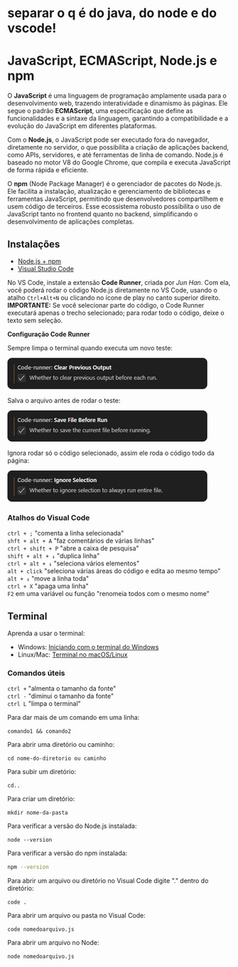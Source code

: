 # separar o q é do java, do node e do vscode!

# JavaScript, ECMAScript, Node.js e npm

O **JavaScript** é uma linguagem de programação amplamente usada para o desenvolvimento web, trazendo interatividade e dinamismo às páginas. Ele segue o padrão **ECMAScript**, uma especificação que define as funcionalidades e a sintaxe da linguagem, garantindo a compatibilidade e a evolução do JavaScript em diferentes plataformas.

Com o **Node.js**, o JavaScript pode ser executado fora do navegador, diretamente no servidor, o que possibilita a criação de aplicações backend, como APIs, servidores, e até ferramentas de linha de comando. Node.js é baseado no motor V8 do Google Chrome, que compila e executa JavaScript de forma rápida e eficiente.

O **npm** (Node Package Manager) é o gerenciador de pacotes do Node.js. Ele facilita a instalação, atualização e gerenciamento de bibliotecas e ferramentas JavaScript, permitindo que desenvolvedores compartilhem e usem código de terceiros. Esse ecossistema robusto possibilita o uso de JavaScript tanto no frontend quanto no backend, simplificando o desenvolvimento de aplicações completas.

## Instalações

- [Node.js + npm](https://nodejs.org/)
- [Visual Studio Code](https://code.visualstudio.com/)

No VS Code, instale a extensão **Code Runner**, criada por *Jun Han*. Com ela, você poderá rodar o código Node.js diretamente no VS Code, usando o atalho `Ctrl+Alt+N` ou clicando no ícone de play no canto superior direito. **IMPORTANTE:** Se você selecionar parte do código, o Code Runner executará apenas o trecho selecionado; para rodar todo o código, deixe o texto sem seleção.

**Configuração Code Runner**

Sempre limpa o terminal quando executa um novo teste:

![image](../../img/code-runner-clear-previous-output.png)

Salva o arquivo antes de rodar o teste:

![image](../../img/code-runner-save-file-before-run.png)

Ignora rodar só o código selecionado, assim ele roda o código todo da página:

![image](../../img/code-runner-ignore-selection.png)




### Atalhos do Visual Code
```ctrl + ;``` "comenta a linha selecionada"<br/>
```shft + alt + A``` "faz comentários de várias linhas"<br/>
```ctrl + shift + P``` "abre a caixa de pesquisa"<br/>
```shift + alt + ↓``` "duplica linha"<br/>
```ctrl + alt + ↓``` "seleciona vários elementos"<br/>
```alt + click``` "seleciona várias áreas do código e edita ao mesmo tempo"<br/>
```alt + ↓``` "move a linha toda"<br/>
```ctrl + X``` "apaga uma linha"<br/>
```F2``` em uma variável ou função "renomeia todos com o mesmo nome"

## Terminal

Aprenda a usar o terminal:

- Windows: [Iniciando com o terminal do Windows](https://blog.formacao.dev/iniciando-com-o-terminal-do-windows/)
- Linux/Mac: [Terminal no macOS/Linux](https://blog.formacao.dev/terminal-no-macos-linux/)

### Comandos úteis

```ctrl +``` "almenta o tamanho da fonte"<br/>
```ctrl -``` "diminui o tamanho da fonte" <br/>
```ctrl L``` "limpa o terminal"

Para dar mais de um comando em uma linha:
```
comando1 && comando2
```
Para abrir uma diretório ou caminho:
```
cd nome-do-diretorio ou caminho
```

Para subir um diretório:
```
cd..
```

Para criar um diretório:
```
mkdir nome-da-pasta
```

Para verificar a versão do Node.js instalada:
```
node --version
```

Para verificar a versão do npm instalada:
```bash
npm --version
```

Para abrir um arquivo ou diretório no Visual Code digite "." dentro do diretório:
```
code .
```

Para abrir um arquivo ou pasta no Visual Code:
```
code nomedoarquivo.js
```

Para abrir um arquivo no Node:
```
node nomedoarquivo.js
```
